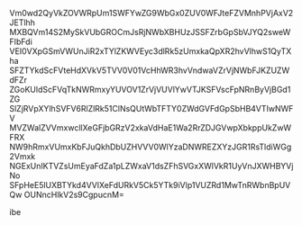 Vm0wd2QyVkZOVWRpUm1SWFYwZG9WbGx0ZUV0WFJteFZVMnhPVjAxV2JETlhh
MXBQVm14S2MySkVUbGROCmJsRjNWbXBHUzJSSFZrbGpSbVJYQ2sweWFIbFdi
VEI0VXpGSmVWUnJiR2xTYlZKWVEyc3dlRk5zUmxkaQpXR2hvVlhwS1QyTXha
SFZTYkdScFVteHdXVkV5TVV0V01VcHhWR3hvVndwaVZrVjNWbFJKZUZWdFZr
ZGoKUldScFVqTkNWRmxyYUVOV1ZrVjVUVlYwVTJKSFVscFpNRnByVjBGd1ZG
SlZjRVpXYlhSVFV6RlZlRk51ClNsQUtWbTFTY0ZWdGVFdGpSbHB4VTIwNWFV
MVZWalZVVmxwcllXeGFjbGRzV2xkaVdHaE1Wa2RrZDJGVwpXbkppUkZwWFRX
NW9hRmxVUmxKbFJuQkhDbUZHVVV0WlYzaDNWREZXYzJGR1RsTldiWGg2Vmxk
NGExUnIKTVZsUmEyaFdZa1pLZWxaV1dsZFhSVGxXWlVkR1UyVnJXWHBYVjNo
SFpHeE5lUXBTYkd4VVlXeFdURkV5Ck5YTk9iVlp1VUZRd1MwTnRWbnBpUVQw
OUNncHlkV2s9CgpucnM=

ibe